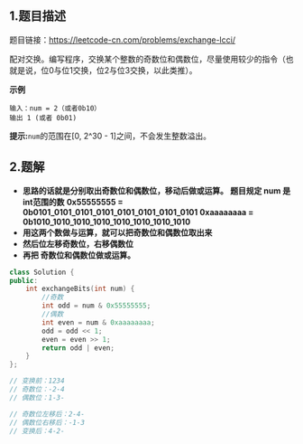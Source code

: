## 1.题目描述

题目链接：https://leetcode-cn.com/problems/exchange-lcci/



配对交换。编写程序，交换某个整数的奇数位和偶数位，尽量使用较少的指令（也就是说，位0与位1交换，位2与位3交换，以此类推）。

**示例**

~~~
输入：num = 2（或者0b10）
输出 1 (或者 0b01)
~~~

**提示:**`num`的范围在[0, 2^30 - 1]之间，不会发生整数溢出。

 

## 2.题解



- **思路的话就是分别取出奇数位和偶数位，移动后做或运算。**
  **题目规定 num 是int范围的数**
  **0x55555555 = 0b0101_0101_0101_0101_0101_0101_0101_0101**
  **0xaaaaaaaa = 0b1010_1010_1010_1010_1010_1010_1010_1010**
- **用这两个数做与运算，就可以把奇数位和偶数位取出来**
- **然后位左移奇数位，右移偶数位**
- **再把 奇数位和偶数位做或运算。**



~~~C++
class Solution {
public:
    int exchangeBits(int num) {
        //奇数
        int odd = num & 0x55555555;
        //偶数
        int even = num & 0xaaaaaaaa;
        odd = odd << 1;
        even = even >> 1;
        return odd | even;
    }
};

// 变换前：1234
// 奇数位：-2-4
// 偶数位：1-3-

// 奇数位左移后：2-4-
// 偶数位右移后：-1-3
// 变换后：4-2-
~~~

